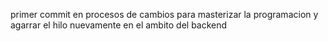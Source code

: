 primer commit en procesos de cambios para masterizar la programacion y agarrar el hilo nuevamente en el ambito del backend
